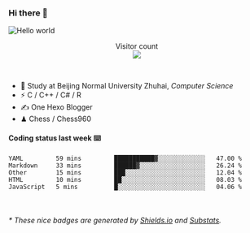 ### Hi there 👋


<img src="https://raw.githubusercontent.com/sagar-viradiya/sagar-viradiya/master/resources/banner.png" alt="Hello world">
<p align="center"> 
  Visitor count<br/>
  <img src="https://profile-counter.glitch.me/youszoe/count.svg" />
</p>

<br/>


- 🍻  Study at Beijing Normal University Zhuhai, _Computer Science_
- ⚡  C / C++ / C# / R
- ✍️  One Hexo Blogger
- ♟  Chess / Chess960 


#### Coding status last week ⌨️

<!--START_SECTION:waka-->
```text
YAML         59 mins         ███████████▓░░░░░░░░░░░░░   47.00 % 
Markdown     33 mins         ██████▓░░░░░░░░░░░░░░░░░░   26.24 % 
Other        15 mins         ███░░░░░░░░░░░░░░░░░░░░░░   12.04 % 
HTML         10 mins         ██░░░░░░░░░░░░░░░░░░░░░░░   08.03 % 
JavaScript   5 mins          █░░░░░░░░░░░░░░░░░░░░░░░░   04.06 % 
```
<!--END_SECTION:waka-->

<br/>
<center><img src="http://ghchart.rshah.org/409ba5/yousazoe" alt="" /></center>


<h6>* These nice badges are generated by <a href="https://shields.io/">Shields.io</a> and <a href="https://github.com/spencerwooo/Substats">Substats</a>.</h6>

